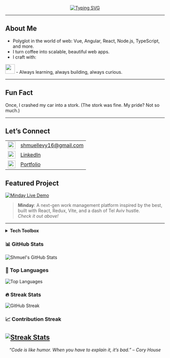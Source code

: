 <!-- Profile README for Shmuel Levy -->

<p align="center">
  <a href="https://git.io/typing-svg">
     <img src="https://readme-typing-svg.demolab.com?font=Fira+Code&pause=1000&color=24BE23&background=FF000000&center=true&vCenter=true&width=600&lines=Hey+I'm+Shmuel+Levy%2C+Welcome!;I'm+a+Full-Stack+Developer+%7C;Crafting+Pixel-Perfect+UIs+and+Robust+Backends;Coding+from+Tel+Aviv%2C+where+the+code+never+sleeps;Let%E2%80%99s+build+cool+things+together!" alt="Typing SVG" />
  </a>
</p>

<hr/>

## About Me

-  Polyglot in the world of web: Vue, Angular, React, Node.js, TypeScript, and more.
-  I turn coffee into scalable, beautiful web apps.
-  I craft with:
  <img src="https://skillicons.dev/icons?i=react,vue,angular,js,ts,html,css,scss,nodejs,mongodb,redux,vite,postman" height="30" />
-  Always learning, always building, always curious.

---

## Fun Fact

 Once, I crashed my car into a stork. (The stork was fine. My pride? Not so much.)

---

## Let’s Connect

<table>
  <tr>
    <td><img src="https://cdn.jsdelivr.net/gh/devicons/devicon/icons/google/google-original.svg" width="24"/></td>
    <td><a href="mailto:shmuellevy16@gmail.com">shmuellevy16@gmail.com</a></td>
  </tr>
  <tr>
    <td><img src="https://cdn.jsdelivr.net/gh/devicons/devicon/icons/linkedin/linkedin-original.svg" width="24"/></td>
    <td><a href="https://www.linkedin.com/in/shmuel-levy-760171295/">LinkedIn</a></td>
  </tr>
  <tr>
    <td><img src="https://cdn.jsdelivr.net/gh/devicons/devicon/icons/vercel/vercel-original.svg" width="24"/></td>
    <td><a href="https://shmuel-levy-portfolio.vercel.app/" target="_blank">Portfolio</a></td>
  </tr>
</table>

## Featured Project

<a href="https://minday.onrender.com/" target="_blank">
  <img src="https://img.shields.io/badge/Minday-Live%20Demo-blue?style=for-the-badge&logo=vercel" alt="Minday Live Demo"/>
</a>

> <b>Minday</b>: A next-gen work management platform inspired by the best, built with React, Redux, Vite, and a dash of Tel Aviv hustle.  
> <i>Check it out above!</i>

---

<details>
  <summary><b>Tech Toolbox</b></summary>
  <br>
  <img src="https://skillicons.dev/icons?i=react,vue,angular,js,ts,html,css,scss,nodejs,mongodb,redux,vite,postman,git,github" height="40" />
</details>

### 📊 GitHub Stats
![Shmuel's GitHub Stats](https://github-readme-stats.vercel.app/api?username=shmuel-levy&show_icons=true&theme=radical)

### 🧠 Top Languages
![Top Languages](https://github-readme-stats.vercel.app/api/top-langs/?username=shmuel-levy&layout=compact&theme=radical)

### 🔥 Streak Stats
![GitHub Streak](https://github-readme-streak-stats.herokuapp.com/?user=shmuel-levy&theme=radical)

### 📈 Contribution Streak  
[![Streak Stats](https://github-readme-streak-stats.herokuapp.com/?user=shmuel-levy&theme=dark&hide_border=true)](https://github.com/shmuel-levy)
---

<p align="center">
  <i>“Code is like humor. When you have to explain it, it’s bad.” – Cory House</i>
</p>

